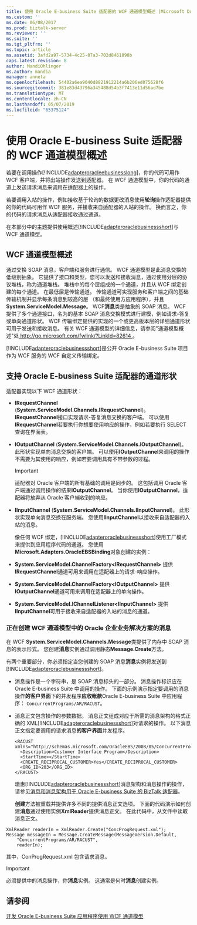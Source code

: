 ```yaml
---
title: 使用 Oracle E-business Suite 适配器的 WCF 通道模型概述 |Microsoft Docs
ms.custom: ''
ms.date: 06/08/2017
ms.prod: biztalk-server
ms.reviewer: ''
ms.suite: ''
ms.tgt_pltfrm: ''
ms.topic: article
ms.assetid: 3afd2a97-5734-4c25-87a3-702d8461898b
caps.latest.revision: 8
author: MandiOhlinger
ms.author: mandia
manager: anneta
ms.openlocfilehash: 54402a6ea9040d8821912214a6b206ed075628f6
ms.sourcegitcommit: 381e83d43796a345488d54b3f7413e11d56ad7be
ms.translationtype: MT
ms.contentlocale: zh-CN
ms.lasthandoff: 05/07/2019
ms.locfileid: "65375124"
---
```

# <a name="overview-of-the-wcf-channel-model-with-the-oracle-e-business-suite-adapter"></a>使用 Oracle E-business Suite 适配器的 WCF 通道模型概述
若要在调用操作[!INCLUDE[adapteroracleebusinesslong](../../includes/adapteroracleebusinesslong-md.md)]，你的代码可用作 WCF 客户端，并将出站操作发送到适配器。 在 WCF 通道模型中，你的代码的通道上发送请求消息来调用在适配器上的操作。  
  
 若要调用入站的操作，例如接收基于轮询的数据更改消息使用**轮询**操作适配器提供的你的代码可用作 WCF 服务，并接收来自适配器的入站的操作。 换而言之，你的代码的请求消息从适配器接收通过通道。  
  
 在本部分中的主题提供使用概述[!INCLUDE[adapteroraclebusinessshort](../../includes/adapteroraclebusinessshort-md.md)]与 WCF 通道模型。  
  
## <a name="wcf-channel-model-overview"></a>WCF 通道模型概述  
 通过交换 SOAP 消息，客户端和服务进行通信。 WCF 通道模型是此消息交换的低级别抽象。 它提供了接口和类型，您可以发送和接收消息，通过使用分层的协议堆栈，称为通道堆栈。 堆栈中的每个层组成的一个通道，并且从 WCF 绑定创建的每个通道。 在最低层是传输通道。 传输通道可实现服务和客户端之间的基础传输机制并显示每条消息到较高的层 （和最终使用方应用程序），并且**System.ServiceModel.Message**。 WCF**消息**类是抽象的 SOAP 消息。 WCF 提供了多个通道接口，名为的基本 SOAP 消息交换模式进行建模，例如请求-答复或单向通道形状。 WCF 传输绑定提供的实现的一个或更高版本层的详细通道形状可用于发送和接收消息。 有关 WCF 通道模型的详细信息，请参阅"通道模型概述"处[ http://go.microsoft.com/fwlink/?LinkId=82614 ](http://go.microsoft.com/fwlink/?LinkId=82614)。  
  
 [!INCLUDE[adapteroraclebusinessshort](../../includes/adapteroraclebusinessshort-md.md)]是公开 Oracle E-business Suite 项目作为 WCF 服务的 WCF 自定义传输绑定。  
  
## <a name="supported-channel-shapes-for-the-oracle-e-business-suite-adapter"></a>支持 Oracle E-business Suite 适配器的通道形状  
 适配器实现以下 WCF 通道形状：  
  
- **IRequestChannel** (**System.ServiceModel.Channels.IRequestChannel**)。 **IRequestChannel**接口实现请求-答复消息交换的客户端。 可以使用**IRequestChannel**若要执行你想要使用响应的操作，例如若要执行 SELECT 查询在界面表。  
  
- **IOutputChannel** (**System.ServiceModel.Channels.IOutputChannel**)。 此形状实现单向消息交换的客户端。 可以使用**IOutputChannel**来调用的操作不需要为其使用的响应，例如若要调用具有不带参数的过程。  
  
  > [!IMPORTANT]
  >  适配器对 Oracle 客户端的所有基础的调用是同步的。 这包括调用 Oracle 客户端通过调用操作的结果**IOutputChannel**。 当你使用**IOutputChannel**，适配器将放弃从 Oracle 客户端收到的响应。  
  
- **IInputChannel** (**System.ServiceModel.Channels.IInputChannel**)。 此形状实现单向消息交换在服务端。 您使用**IInputChannel**以接收来自适配器的入站的消息。  
  
  像任何 WCF 绑定，[!INCLUDE[adapteroraclebusinessshort](../../includes/adapteroraclebusinessshort-md.md)]使用工厂模式来提供到应用程序代码的通道。 您使用**Microsoft.Adapters.OracleEBSBinding**对象创建的实例：  
  
- **System.ServiceModel.ChannelFactory\<IRequestChannel\>** 提供**IRequestChannel**通道可用来调用在适配器上的请求-响应操作。  
  
- **System.ServiceModel.ChannelFactory\<IOutputChannel\>** 提供**IOutputChannel**通道可用来调用在适配器上的单向操作。  
  
- **System.ServiceModel.IChannelListener\<IInputChannel\>** 提供**IInputChannel**可用于接收来自适配器的入站的消息的通道。  
  
### <a name="creating-messages-for-the-oracle-enterprise-business-solution-in-the-wcf-channel-model"></a>正在创建 WCF 通道模型中的 Oracle 企业业务解决方案的消息  
 在 WCF **System.ServiceModel.Channels.Message**类提供了内存中 SOAP 消息的表示形式。 您创建**消息**实例通过调用静态**Message.Create**方法。  
  
 有两个重要部分，你必须指定当您创建的 SOAP 消息**消息**实例将发送到[!INCLUDE[adapteroraclebusinessshort](../../includes/adapteroraclebusinessshort-md.md)]。  
  
- 消息操作是一个字符串，是 SOAP 消息标头的一部分。 消息操作标识应在 Oracle E-business Suite 中调用的操作。 下面的示例演示指定要调用的消息操作**的客户界面**下的并发程序**应收帐款**Oracle E-business Suite 中应用程序： `ConcurrentPrograms/AR/RACUST`。  
  
- 消息正文包含操作的参数数据。 消息正文组成对应于所需的消息架构的格式正确的 XML[!INCLUDE[adapteroraclebusinessshort](../../includes/adapteroraclebusinessshort-md.md)]对请求的操作。 以下消息正文指定要调用的请求消息**的客户界面**并发程序。  
  
  ```  
  <RACUST xmlns="http://schemas.microsoft.com/OracleEBS/2008/05/ConcurrentPrograms/AR">  
    <Description>Customer Interface Program</Description>  
    <StartTime></StartTime>  
    <CREATE_RECIPROCAL_CUSTOMER>Yes</CREATE_RECIPROCAL_CUSTOMER>  
    <ORG_ID>203</ORG_ID>  
  </RACUST>  
  
  ```  
  
  璝惠[!INCLUDE[adapteroraclebusinessshort](../../includes/adapteroraclebusinessshort-md.md)]消息架构和消息操作的操作，请参见[消息和消息架构用于 Oracle E-business Suite 的 BizTalk 适配器](../../adapters-and-accelerators/adapter-oracle-ebs/messages-and-message-schemas-for-biztalk-adapter-for-oracle-e-business-suite.md)。  
  
  **创建**方法被重载并提供许多不同的提供消息正文选项。 下面的代码演示如何创建**消息**通过使用实例**XmlReader**提供消息正文。 在此代码中，从文件中读取消息正文。  
  
```  
XmlReader readerIn = XmlReader.Create("ConcProgRequest.xml");  
Message messageIn = Message.CreateMessage(MessageVersion.Default,  
    "ConcurrentPrograms/AR/RACUST",  
    readerIn);  
```  
  
 其中，ConProgRequest.xml 包含请求消息。  
  
> [!IMPORTANT]
>  必须提供中的消息操作，你**消息**实例。 这通常是何时**消息**创建实例。  
  
## <a name="see-also"></a>请参阅  
 [开发 Oracle E-business Suite 应用程序使用 WCF 通道模型](../../adapters-and-accelerators/adapter-oracle-ebs/develop-oracle-e-business-suite-applications-using-the-wcf-channel-model.md)
